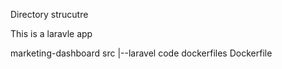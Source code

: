 Directory strucutre

This is a laravle app

marketing-dashboard
src
|--laravel code
dockerfiles
Dockerfile
